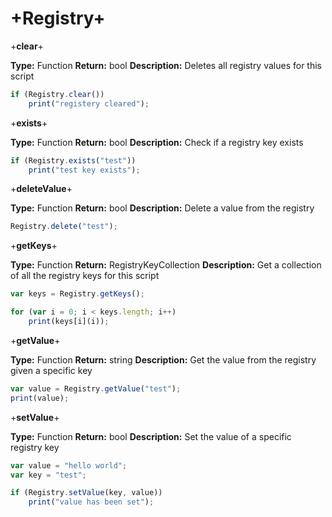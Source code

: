 # +Registry+


+**clear**+

**Type:** Function
**Return:** bool
**Description:** Deletes all registry values for this script

```javascript
if (Registry.clear())
    print("registery cleared");
```

+**exists**+

**Type:** Function
**Return:** bool
**Description:** Check if a registry key exists

```javascript
if (Registry.exists("test"))
    print("test key exists");
```

+**deleteValue**+

**Type:** Function
**Return:** bool
**Description:** Delete a value from the registry

```javascript
Registry.delete("test");
```

+**getKeys**+

**Type:** Function
**Return:** RegistryKeyCollection
**Description:** Get a collection of all the registry keys for this script

```javascript
var keys = Registry.getKeys();

for (var i = 0; i < keys.length; i++)
    print(keys[i](i));
```

+**getValue**+

**Type:** Function
**Return:** string
**Description:** Get the value from the registry given a specific key

```javascript
var value = Registry.getValue("test");
print(value);
```

+**setValue**+

**Type:** Function
**Return:** bool
**Description:** Set the value of a specific registry key

```javascript
var value = "hello world";
var key = "test";

if (Registry.setValue(key, value))
    print("value has been set");
```